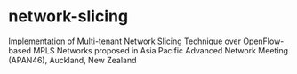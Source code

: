 # network-slicing
Implementation of Multi-tenant Network Slicing Technique over OpenFlow-based MPLS Networks proposed in Asia Pacific Advanced Network Meeting (APAN46), Auckland, New Zealand
